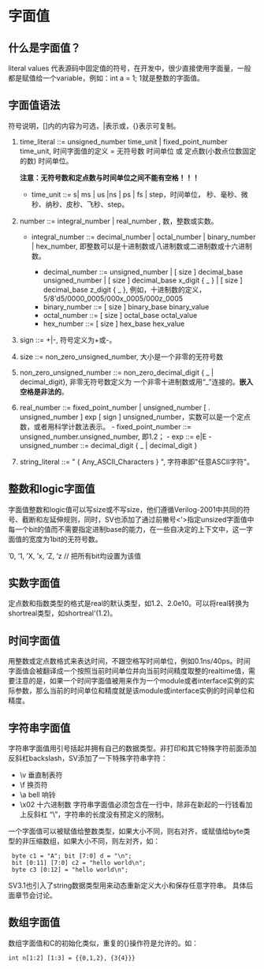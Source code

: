 # 字面值
## 什么是字面值？
  literal values 代表源码中固定值的符号，在开发中，很少直接使用字面量，一般都是赋值给一个variable，例如：int a = 1; 1就是整数的字面值。
## 字面值语法
  符号说明，[]内的内容为可选，|表示或，{}表示可复制。
  
  1. time_literal ::= unsigned_number time_unit | fixed_point_number time_unit, 时间字面值的定义 = 无符号数 时间单位 或 定点数(小数点位数固定的数) 时间单位。
  
     **注意：无符号数和定点数与时间单位之间不能有空格！！！**
     
     - time_unit ::= s| ms | us |ns | ps | fs | step，时间单位， 秒、毫秒、微秒、纳秒、皮秒、飞秒、step。
  2. number ::= integral_number | real_number , 数，整数或实数。
  
     - integral_number ::= decimal_number | octal_number | binary_number | hex_number, 即整数可以是十进制数或八进制数或二进制数或十六进制数。
     
        - decimal_number ::= unsigned_number | [ size ] decimal_base unsigned_number | [ size ] decimal_base x_digit { _ } | [ size ] decimal_base z_digit { _ },
          例如，十进制数的定义， 5/8'd5/0000_0005/000x_0005/000z_0005
        - binary_number ::= [ size ] binary_base binary_value
        - octal_number ::= [ size ] octal_base octal_value
        - hex_number ::= [ size ] hex_base hex_value
  3. sign ::= +|-, 符号定义为+或-。
  4. size ::= non_zero_unsigned_number, 大小是一个非零的无符号数
  5. non_zero_unsigned_number ::= non_zero_decimal_digit { _ | decimal_digit}, 非零无符号数定义为 一个非零十进制数或用“_”连接的。**嵌入空格是非法的**。
  6. real_number ::= fixed_point_number | unsigned_number [ . unsigned_number ] exp [ sign ] unsigned_number，实数可以是一个定点数，或者用科学计数法表示。
    - fixed_point_number ::=  unsigned_number.unsigned_number, 即1.2；
    - exp ::= e|E
    - unsigned_number ::= decimal_digit { _ | decimal_digit }
  7. string_literal ::= " { Any_ASCII_Characters } ", 字符串即"任意ASCII字符"。
## 整数和logic字面值
  字面值整数和logic值可以写size或不写size，他们遵循Verilog-2001中共同的符号、截断和左延伸规则，同时，SV也添加了通过前撇号<'>指定unsized字面值中每一个bit的值而不需要指定进制base的能力，在一些自决定的上下文中，这一字面值的宽度为1bit的无符号数。

  ’0, ’1, ’X, ’x, ’Z, ’z // 把所有bit均设置为该值
## 实数字面值
  定点数和指数类型的格式是real的默认类型，如1.2、2.0e10。可以将real转换为shortreal类型，如shortreal'(1.2)。
## 时间字面值
  用整数或定点数格式来表达时间，不跟空格写时间单位，例如0.1ns/40ps。时间字面值会被翻译成一个按照当前时间单位并向当前时间精度取整的realtime值，需要注意的是，如果一个时间字面值被用来作为一个module或者interface实例的实际参数，那么当前的时间单位和精度就是该module或interface实例的时间单位和精度。
## 字符串字面值
  字符串字面值用引号括起并拥有自己的数据类型。非打印和其它特殊字符前面添加反斜杠backslash，SV添加了一下特殊字符串字符：
  - \v 垂直制表符
  - \f 换页符
  - \a bell 响铃
  - \x02 十六进制数
  字符串字面值必须包含在一行中，除非在新起的一行钱看加上反斜杠 “\”，字符串的长度没有预定义的限制。
  
  一个字面值可以被赋值给整数类型，如果大小不同，则右对齐，或赋值给byte类型的非压缩数组，如果大小不同，则左对齐，如：
 
 ```
  byte c1 = "A"; bit [7:0] d = "\n";
  bit [0:11] [7:0] c2 = "hello world\n";
  byte c3 [0:12] = "hello world\n";
 ```
SV3.1也引入了string数据类型用来动态重新定义大小和保存任意字符串。 具体后面章节会讨论。
## 数组字面值
  数组字面值和C的初始化类似，重复的{}操作符是允许的。如：
  
  ```
  int n[1:2] [1:3] = {{0,1,2}, {3{4}}}
  ```





